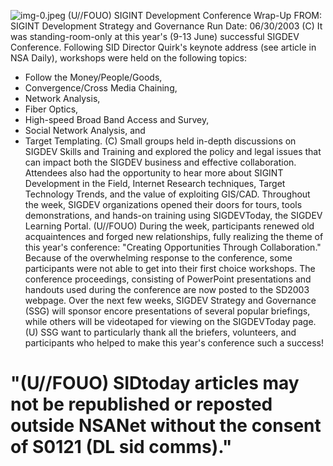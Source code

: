 ![img-0.jpeg](img-0.jpeg)
(U//FOUO) SIGINT Development Conference Wrap-Up
FROM:
SIGINT Development Strategy and Governance
Run Date: 06/30/2003
(C) It was standing-room-only at this year's (9-13 June) successful SIGDEV Conference. Following SID Director Quirk's keynote address (see article in NSA Daily), workshops were held on the following topics:

- Follow the Money/People/Goods,
- Convergence/Cross Media Chaining,
- Network Analysis,
- Fiber Optics,
- High-speed Broad Band Access and Survey,
- Social Network Analysis, and
- Target Templating.
(C) Small groups held in-depth discussions on SIGDEV Skills and Training and explored the policy and legal issues that can impact both the SIGDEV business and effective collaboration. Attendees also had the opportunity to hear more about SIGINT Development in the Field, Internet Research techniques, Target Technology Trends, and the value of exploiting GIS/CAD. Throughout the week, SIGDEV organizations opened their doors for tours, tools demonstrations, and hands-on training using SIGDEVToday, the SIGDEV Learning Portal.
(U//FOUO) During the week, participants renewed old acquaintences and forged new relationships, fully realizing the theme of this year's conference: "Creating Opportunities Through Collaboration." Because of the overwhelming response to the conference, some participants were not able to get into their first choice workshops. The conference proceedings, consisting of PowerPoint presentations and handouts used during the conference are now posted to the SD2003 webpage. Over the next few weeks, SIGDEV Strategy and Governance (SSG) will sponsor encore presentations of several popular briefings, while others will be videotaped for viewing on the SIGDEVToday page.
(U) SSG want to particularly thank all the briefers, volunteers, and participants who helped to make this year's conference such a success!


# "(U//FOUO) SIDtoday articles may not be republished or reposted outside NSANet without the consent of S0121 (DL sid comms)."
